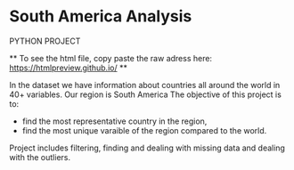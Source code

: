 # South America Analysis

PYTHON PROJECT

** To see the html file, copy paste the raw adress here: https://htmlpreview.github.io/ **

In the dataset we have information about countries all around the world in 40+ variables. Our region is South America  The objective of this project is to:

* find the most representative country in the region,
* find the most unique varaible of the region compared to the world. 

Project includes filtering, finding and dealing with missing data and dealing with the outliers. 
